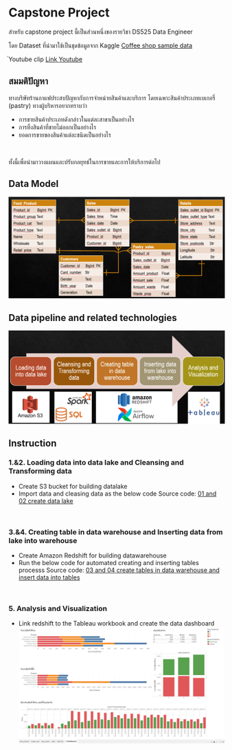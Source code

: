# Capstone Project

สำหรับ capstone project นี้เป็นส่วนหนึ่งของรายวิชา DS525 Data Engineer
<br>

โดย Dataset ที่นำมาใช้เป็นชุดข้อมูลจาก Kaggle
[Coffee shop sample data](https://www.kaggle.com/datasets/ylchang/coffee-shop-sample-data-1113)
<br>

ํYoutube clip [Link Youtube](https://youtu.be/WR9KkNFu9kY)
<br>

## สมมติปัญหา
ทางบริษัทร้านกาแฟประสบปัญหากับการจำหน่ายสินค้าและบริการ โดยเฉพาะสินค้าประเภทเบเกอรี่ (pastry) ทางผู้บริหารอยากทราบว่า
- การขายสินค้าประเภทดังกล่าวในแต่ละสาขาเป็นอย่างไร
- การทิ้งสินค้าที่ขายไม่ออกเป็นอย่างไร
- ยอดการขายของสินค้าแต่ละชนิดเป็นอย่างไร
<br> 

ทั้งนี้เพื่อนำมาวางแผนและปรับกลยุทธ์ในการขายและการให้บริการต่อไป
<br>

## Data Model
![alt text](https://github.com/Sirith3p/swu-ds525/blob/9ed8ae8e73ed7bd1557eca255c8933d853ca38c6/capstone-project/images/datamodel.png)
<br>

## Data pipeline and related technologies
![alt text](https://github.com/Sirith3p/swu-ds525/blob/9ed8ae8e73ed7bd1557eca255c8933d853ca38c6/capstone-project/images/datapipeline.png)
<br>

## Instruction
### 1.&2. Loading data into data lake and Cleansing and Transforming data
- Create S3 bucket for building datalake
- Import data and cleasing data as the below code
Source code: [01 and 02 create data lake](https://github.com/Sirith3p/swu-ds525/blob/67b6f0de77ab3f863043f2f1ee5a04425e643a8e/capstone-project/dags/01_etl_s3.ipynb)
<br>

### 3.&4. Creating table in data warehouse and Inserting data from lake into warehouse
- Create Amazon Redshift for building datawarehouse
- Run the below code for automated creating and inserting tables processs
Source code: [03 and 04 create tables in data warehouse and insert data into tables](https://github.com/Sirith3p/swu-ds525/blob/67b6f0de77ab3f863043f2f1ee5a04425e643a8e/capstone-project/dags/02_dwh.py)
<br>

### 5. Analysis and Visualization
- Link redshift to the Tableau workbook and create the data dashboard
![alt text](https://github.com/Sirith3p/swu-ds525/blob/9ed8ae8e73ed7bd1557eca255c8933d853ca38c6/capstone-project/images/dataviz.png)
